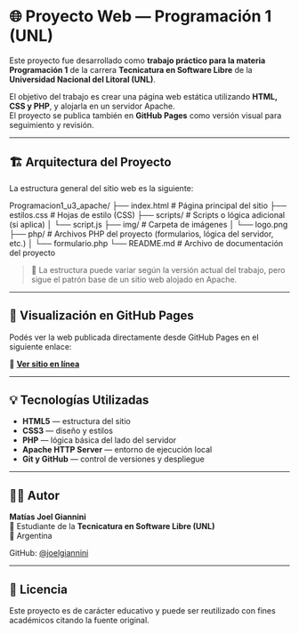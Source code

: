 # 🌐 Proyecto Web — Programación 1 (UNL)

Este proyecto fue desarrollado como **trabajo práctico para la materia Programación 1** de la carrera **Tecnicatura en Software Libre** de la **Universidad Nacional del Litoral (UNL)**.

El objetivo del trabajo es crear una página web estática utilizando **HTML, CSS y PHP**, y alojarla en un servidor Apache.  
El proyecto se publica también en **GitHub Pages** como versión visual para seguimiento y revisión.

---

## 🏗️ Arquitectura del Proyecto

La estructura general del sitio web es la siguiente:

Programacion1_u3_apache/
├── index.html # Página principal del sitio
├── estilos.css # Hojas de estilo (CSS)
├── scripts/ # Scripts o lógica adicional (si aplica)
│   └── script.js
├── img/ # Carpeta de imágenes
│   └── logo.png
├── php/ # Archivos PHP del proyecto (formularios, lógica del servidor, etc.)
│   └── formulario.php
└── README.md # Archivo de documentación del proyecto

> 📝 La estructura puede variar según la versión actual del trabajo, pero sigue el patrón base de un sitio web alojado en Apache.

---

## 🚀 Visualización en GitHub Pages

Podés ver la web publicada directamente desde GitHub Pages en el siguiente enlace:

🔗 **[Ver sitio en línea](https://joelgiannini.github.io/Programacion1_u3_apache/)**

---

## 💡 Tecnologías Utilizadas

- **HTML5** — estructura del sitio  
- **CSS3** — diseño y estilos  
- **PHP** — lógica básica del lado del servidor  
- **Apache HTTP Server** — entorno de ejecución local  
- **Git y GitHub** — control de versiones y despliegue

---

## 👨‍💻 Autor

**Matías Joel Giannini**  
📘 Estudiante de la **Tecnicatura en Software Libre (UNL)**  
📍 Argentina  

GitHub: [@joelgiannini](https://github.com/joelgiannini)

---

## 📄 Licencia

Este proyecto es de carácter educativo y puede ser reutilizado con fines académicos citando la fuente original.

